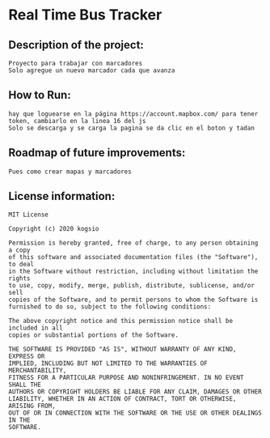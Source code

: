 # Real Time Bus Tracker #

## Description of the project: ##
    Proyecto para trabajar con marcadores
    Solo agregue un nuevo marcador cada que avanza
## How to Run: ##
    hay que loguearse en la página https://account.mapbox.com/ para tener token, cambiarlo en la linea 16 del js
    Solo se descarga y se carga la pagina se da clic en el boton y tadan
## Roadmap of future improvements: ##
    Pues como crear mapas y marcadores
## License information: ##
    MIT License

    Copyright (c) 2020 kogsio

    Permission is hereby granted, free of charge, to any person obtaining a copy
    of this software and associated documentation files (the "Software"), to deal
    in the Software without restriction, including without limitation the rights
    to use, copy, modify, merge, publish, distribute, sublicense, and/or sell
    copies of the Software, and to permit persons to whom the Software is
    furnished to do so, subject to the following conditions:

    The above copyright notice and this permission notice shall be included in all
    copies or substantial portions of the Software.

    THE SOFTWARE IS PROVIDED "AS IS", WITHOUT WARRANTY OF ANY KIND, EXPRESS OR
    IMPLIED, INCLUDING BUT NOT LIMITED TO THE WARRANTIES OF MERCHANTABILITY,
    FITNESS FOR A PARTICULAR PURPOSE AND NONINFRINGEMENT. IN NO EVENT SHALL THE
    AUTHORS OR COPYRIGHT HOLDERS BE LIABLE FOR ANY CLAIM, DAMAGES OR OTHER
    LIABILITY, WHETHER IN AN ACTION OF CONTRACT, TORT OR OTHERWISE, ARISING FROM,
    OUT OF OR IN CONNECTION WITH THE SOFTWARE OR THE USE OR OTHER DEALINGS IN THE
    SOFTWARE.

